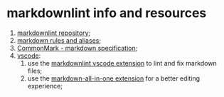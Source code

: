 # markdownlint info and resources

1. [markdownlint repository](https://github.com/DavidAnson/markdownlint);
2. [markdown rules and aliases](https://github.com/DavidAnson/markdownlint/blob/main/README.md#rules--aliases);
3. [CommonMark - markdown specification](https://commonmark.org/);
4. [vscode](https://code.visualstudio.com/):
   1. use the [markdownlint vscode extension](https://github.com/DavidAnson/vscode-markdownlint) to lint and fix markdown files;
   2. use the [markdown-all-in-one extension](https://marketplace.visualstudio.com/items?itemName=yzhang.markdown-all-in-one) for a better editing experience;
